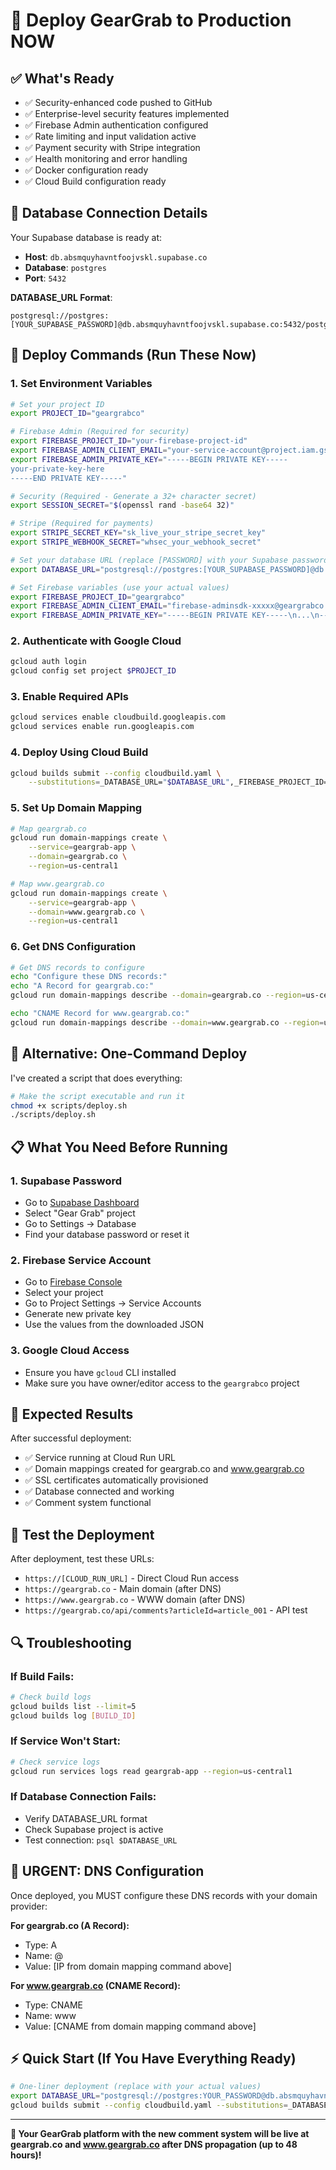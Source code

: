 # 🚀 Deploy GearGrab to Production NOW

## ✅ **What's Ready**
- ✅ Security-enhanced code pushed to GitHub
- ✅ Enterprise-level security features implemented
- ✅ Firebase Admin authentication configured
- ✅ Rate limiting and input validation active
- ✅ Payment security with Stripe integration
- ✅ Health monitoring and error handling
- ✅ Docker configuration ready
- ✅ Cloud Build configuration ready

## 🔑 **Database Connection Details**
Your Supabase database is ready at:
- **Host**: `db.absmquyhavntfoojvskl.supabase.co`
- **Database**: `postgres`
- **Port**: `5432`

**DATABASE_URL Format**:
```
postgresql://postgres:[YOUR_SUPABASE_PASSWORD]@db.absmquyhavntfoojvskl.supabase.co:5432/postgres
```

## 🚀 **Deploy Commands (Run These Now)**

### 1. Set Environment Variables
```bash
# Set your project ID
export PROJECT_ID="geargrabco"

# Firebase Admin (Required for security)
export FIREBASE_PROJECT_ID="your-firebase-project-id"
export FIREBASE_ADMIN_CLIENT_EMAIL="your-service-account@project.iam.gserviceaccount.com"
export FIREBASE_ADMIN_PRIVATE_KEY="-----BEGIN PRIVATE KEY-----
your-private-key-here
-----END PRIVATE KEY-----"

# Security (Required - Generate a 32+ character secret)
export SESSION_SECRET="$(openssl rand -base64 32)"

# Stripe (Required for payments)
export STRIPE_SECRET_KEY="sk_live_your_stripe_secret_key"
export STRIPE_WEBHOOK_SECRET="whsec_your_webhook_secret"

# Set your database URL (replace [PASSWORD] with your Supabase password)
export DATABASE_URL="postgresql://postgres:[YOUR_SUPABASE_PASSWORD]@db.absmquyhavntfoojvskl.supabase.co:5432/postgres"

# Set Firebase variables (use your actual values)
export FIREBASE_PROJECT_ID="geargrabco"
export FIREBASE_ADMIN_CLIENT_EMAIL="firebase-adminsdk-xxxxx@geargrabco.iam.gserviceaccount.com"
export FIREBASE_ADMIN_PRIVATE_KEY="-----BEGIN PRIVATE KEY-----\n...\n-----END PRIVATE KEY-----\n"
```

### 2. Authenticate with Google Cloud
```bash
gcloud auth login
gcloud config set project $PROJECT_ID
```

### 3. Enable Required APIs
```bash
gcloud services enable cloudbuild.googleapis.com
gcloud services enable run.googleapis.com
```

### 4. Deploy Using Cloud Build
```bash
gcloud builds submit --config cloudbuild.yaml \
    --substitutions=_DATABASE_URL="$DATABASE_URL",_FIREBASE_PROJECT_ID="$FIREBASE_PROJECT_ID",_FIREBASE_ADMIN_CLIENT_EMAIL="$FIREBASE_ADMIN_CLIENT_EMAIL",_FIREBASE_ADMIN_PRIVATE_KEY="$FIREBASE_ADMIN_PRIVATE_KEY"
```

### 5. Set Up Domain Mapping
```bash
# Map geargrab.co
gcloud run domain-mappings create \
    --service=geargrab-app \
    --domain=geargrab.co \
    --region=us-central1

# Map www.geargrab.co  
gcloud run domain-mappings create \
    --service=geargrab-app \
    --domain=www.geargrab.co \
    --region=us-central1
```

### 6. Get DNS Configuration
```bash
# Get DNS records to configure
echo "Configure these DNS records:"
echo "A Record for geargrab.co:"
gcloud run domain-mappings describe --domain=geargrab.co --region=us-central1 --format="value(status.resourceRecords[0].rrdata)"

echo "CNAME Record for www.geargrab.co:"
gcloud run domain-mappings describe --domain=www.geargrab.co --region=us-central1 --format="value(status.resourceRecords[0].rrdata)"
```

## 🔧 **Alternative: One-Command Deploy**

I've created a script that does everything:

```bash
# Make the script executable and run it
chmod +x scripts/deploy.sh
./scripts/deploy.sh
```

## 📋 **What You Need Before Running**

### 1. **Supabase Password**
- Go to [Supabase Dashboard](https://supabase.com/dashboard)
- Select "Gear Grab" project
- Go to Settings → Database
- Find your database password or reset it

### 2. **Firebase Service Account**
- Go to [Firebase Console](https://console.firebase.google.com)
- Select your project
- Go to Project Settings → Service Accounts
- Generate new private key
- Use the values from the downloaded JSON

### 3. **Google Cloud Access**
- Ensure you have `gcloud` CLI installed
- Make sure you have owner/editor access to the `geargrabco` project

## 🎯 **Expected Results**

After successful deployment:
- ✅ Service running at Cloud Run URL
- ✅ Domain mappings created for geargrab.co and www.geargrab.co
- ✅ SSL certificates automatically provisioned
- ✅ Database connected and working
- ✅ Comment system functional

## 🧪 **Test the Deployment**

After deployment, test these URLs:
- `https://[CLOUD_RUN_URL]` - Direct Cloud Run access
- `https://geargrab.co` - Main domain (after DNS)
- `https://www.geargrab.co` - WWW domain (after DNS)
- `https://geargrab.co/api/comments?articleId=article_001` - API test

## 🔍 **Troubleshooting**

### If Build Fails:
```bash
# Check build logs
gcloud builds list --limit=5
gcloud builds log [BUILD_ID]
```

### If Service Won't Start:
```bash
# Check service logs
gcloud run services logs read geargrab-app --region=us-central1
```

### If Database Connection Fails:
- Verify DATABASE_URL format
- Check Supabase project is active
- Test connection: `psql $DATABASE_URL`

## 🚨 **URGENT: DNS Configuration**

Once deployed, you MUST configure these DNS records with your domain provider:

**For geargrab.co (A Record):**
- Type: A
- Name: @
- Value: [IP from domain mapping command above]

**For www.geargrab.co (CNAME Record):**
- Type: CNAME  
- Name: www
- Value: [CNAME from domain mapping command above]

## ⚡ **Quick Start (If You Have Everything Ready)**

```bash
# One-liner deployment (replace with your actual values)
export DATABASE_URL="postgresql://postgres:YOUR_PASSWORD@db.absmquyhavntfoojvskl.supabase.co:5432/postgres" && \
gcloud builds submit --config cloudbuild.yaml --substitutions=_DATABASE_URL="$DATABASE_URL"
```

---

**🎉 Your GearGrab platform with the new comment system will be live at geargrab.co and www.geargrab.co after DNS propagation (up to 48 hours)!**
